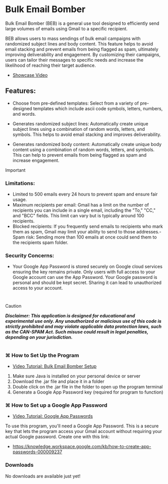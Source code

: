 # Bulk Email Bomber
Bulk Email Bomber (BEB) is a general use tool designed to efficiently send large volumes of emails using Gmail to a specific recipient.

BEB allows users to mass sendings of bulk email campaigns with randomized subject lines and body content. This feature helps to avoid email stacking and prevent emails from being flagged as spam, ultimately improving deliverability and engagement. By customizing their campaigns, users can tailor their messages to specific needs and increase the likelihood of reaching their target audience.

- [Showcase Video](https://youtube.com/@GraycenMacNeill)<br >

## Features:

- Choose from pre-defined templates: Select from a variety of pre-designed templates which include ascii code symbols, letters, numbers, and words.

- Generates randomized subject lines: Automatically create unique subject lines using a combination of random words, letters, and symbols. This helps to avoid email stacking and improves deliverability.

- Generates randomized body content: Automatically create unique body content using a combination of random words, letters, and symbols. This can help to prevent emails from being flagged as spam and increase engagement.



> [!IMPORTANT]
> ### Limitations:
> - Limited to 500 emails every 24 hours to prevent spam and ensure fair usage.
> - Maximum recipients per email: Gmail has a limit on the number of recipients you can include in a single email, including the "To," "CC," and "BCC" fields. This limit can vary but is typically around 100 recipients.
> - Blocked recipients: If you frequently send emails to recipients who mark them as spam, Gmail may limit your ability to send to those addresses.- Spam risk: Sending more than 100 emails at once could send them to the recipients spam folder.
> ### Security Concerns:
> - Your Google App Password is stored securely on Google cloud services ensuring the key remains private. Only users with full access to your Google account can use the App Password. Your Google password is personal and should be kept secret. Sharing it can lead to unauthorized access to your account.

#
> [!CAUTION]
***Disclaimer: This application is designed for educational and experimental use only. Any unauthorized or malicious use of this code is strictly prohibited and may violate applicable data protection laws, such as the CAN-SPAM Act. Such misuse could result in legal penalties, depending on your jurisdiction.***
#


### ⌘ How to Set Up the Program
- [Video Tutorial: Bulk Email Bomber Setup](https://youtube.com/@GraycenMacNeill)<br >
  
1) Make sure Java is installed on your personal device or server
2) Download the .jar file and place it in a folder
3) Double click on the .jar file in the folder to open up the program terminal
4) Generate a Google App Password key (required for program to function)

### ⌘ How to Set up a Google App Password
- [Video Tutorial: Google App Passwords](https://youtube.com/@GraycenMacNeill)<br >

To use this program, you'll need a Google App Password. This is a secure key that lets the program access your Gmail account without requiring your actual Google password. Create one with this link:

- https://knowledge.workspace.google.com/kb/how-to-create-app-passwords-000009237

### Downloads
No downloads are available just yet!


